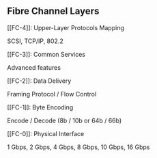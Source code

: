 ## Fibre Channel Layers

[[FC-4]]: Upper-Layer Protocols Mapping

 SCSI, TCP/IP, 802.2

[[FC-3]]: Common Services

 Advanced features

[[FC-2]]: Data Delivery

 Framing Protocol / Flow Control

[[FC-1]]: Byte Encoding

 Encode / Decode (8b / 10b or 64b / 66b)

[[FC-0]]: Physical Interface

 1 Gbps, 2 Gbps, 4 Gbps, 8 Gbps, 10 Gbps, 16 Gbps
